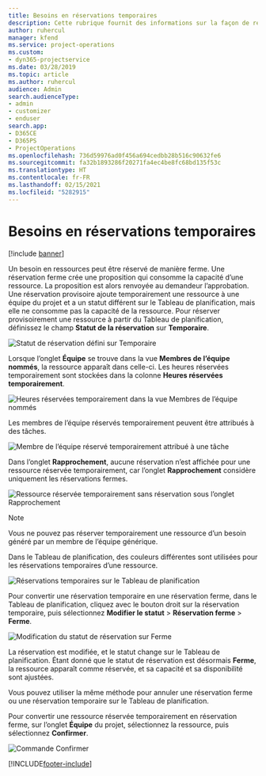```yaml
---
title: Besoins en réservations temporaires
description: Cette rubrique fournit des informations sur la façon de réserver provisoirement des besoins.
author: ruhercul
manager: kfend
ms.service: project-operations
ms.custom:
- dyn365-projectservice
ms.date: 03/28/2019
ms.topic: article
ms.author: ruhercul
audience: Admin
search.audienceType:
- admin
- customizer
- enduser
search.app:
- D365CE
- D365PS
- ProjectOperations
ms.openlocfilehash: 736d59976ad0f456a694cedbb28b516c90632fe6
ms.sourcegitcommit: fa32b1893286f20271fa4ec4be8fc68bd135f53c
ms.translationtype: HT
ms.contentlocale: fr-FR
ms.lasthandoff: 02/15/2021
ms.locfileid: "5282915"
---
```

# <a name="soft-book-requirements"></a>Besoins en réservations temporaires

[!include [banner](../includes/psa-now-project-operations.md)]

Un besoin en ressources peut être réservé de manière ferme. Une réservation ferme crée une proposition qui consomme la capacité d’une ressource. La proposition est alors renvoyée au demandeur l’approbation. Une réservation provisoire ajoute temporairement une ressource à une équipe du projet et a un statut différent sur le Tableau de planification, mais elle ne consomme pas la capacité de la ressource. Pour réserver provisoirement une ressource à partir du Tableau de planification, définissez le champ **Statut de la réservation** sur **Temporaire**.

![Statut de réservation défini sur Temporaire](media/Resource-Management-image77.png)

Lorsque l’onglet **Équipe** se trouve dans la vue **Membres de l’équipe nommés**, la ressource apparaît dans celle-ci. Les heures réservées temporairement sont stockées dans la colonne **Heures réservées temporairement**.

![Heures réservées temporairement dans la vue Membres de l’équipe nommés](media/Resource-Management-image78.png)

Les membres de l’équipe réservés temporairement peuvent être attribués à des tâches.

![Membre de l’équipe réservé temporairement attribué à une tâche](media/Resource-Management-image79.png)

Dans l’onglet **Rapprochement**, aucune réservation n’est affichée pour une ressource réservée temporairement, car l’onglet **Rapprochement** considère uniquement les réservations fermes.

![Ressource réservée temporairement sans réservation sous l’onglet Rapprochement](media/Resource-Management-image80.png)

> [!NOTE]
> Vous ne pouvez pas réserver temporairement une ressource d’un besoin généré par un membre de l’équipe générique.

Dans le Tableau de planification, des couleurs différentes sont utilisées pour les réservations temporaires d’une ressource.

![Réservations temporaires sur le Tableau de planification](media/Resource-Management-image81.png)

Pour convertir une réservation temporaire en une réservation ferme, dans le Tableau de planification, cliquez avec le bouton droit sur la réservation temporaire, puis sélectionnez **Modifier le statut** \> **Réservation ferme** \> **Ferme**.

![Modification du statut de réservation sur Ferme](media/Resource-Management-image82.png)

La réservation est modifiée, et le statut change sur le Tableau de planification. Étant donné que le statut de réservation est désormais **Ferme**, la ressource apparaît comme réservée, et sa capacité et sa disponibilité sont ajustées.

Vous pouvez utiliser la même méthode pour annuler une réservation ferme ou une réservation temporaire sur le Tableau de planification.

Pour convertir une ressource réservée temporairement en réservation ferme, sur l’onglet **Équipe** du projet, sélectionnez la ressource, puis sélectionnez **Confirmer**.

![Commande Confirmer](media/Resource-Management-image83.png)


[!INCLUDE[footer-include](../includes/footer-banner.md)]